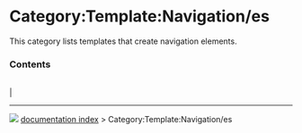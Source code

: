 # Category:Template:Navigation/es
This category lists templates that create navigation elements.

### Contents

|     |     |     |
| --- | --- | --- |
|



---
![](images/Button_right.svg) [documentation index](../README.md) > Category:Template:Navigation/es
